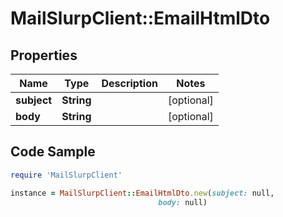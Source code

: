 # MailSlurpClient::EmailHtmlDto

## Properties

Name | Type | Description | Notes
------------ | ------------- | ------------- | -------------
**subject** | **String** |  | [optional] 
**body** | **String** |  | [optional] 

## Code Sample

```ruby
require 'MailSlurpClient'

instance = MailSlurpClient::EmailHtmlDto.new(subject: null,
                                 body: null)
```


